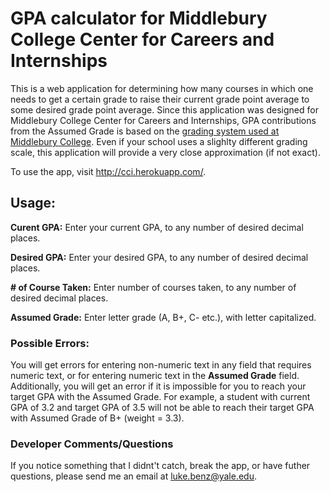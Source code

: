 # GPA calculator for Middlebury College Center for Careers and Internships
This is a web application for determining how many courses in which one needs to get a certain grade to raise their current grade point average to some desired grade point average. Since this application was designed for Middlebury College Center for Careers and Internships, GPA contributions from the Assumed Grade is based on the [grading system used at Middlebury College](http://www.middlebury.edu/about/handbook/academics/Grades_and_Records). Even if your school uses a slighlty different grading scale, this application will provide a very close approximation (if not exact).

To use the app, visit http://cci.herokuapp.com/.

## Usage:
__Curent GPA:__ Enter your current GPA, to any number of desired decimal places.

__Desired GPA:__ Enter your desired GPA, to any number of desired decimal places.

__# of Course Taken:__ Enter number of courses taken, to any number of desired decimal places.

__Assumed Grade:__ Enter letter grade (A, B+, C- etc.), with letter capitalized. 

### Possible Errors:
You will get errors for entering non-numeric text in any field that requires numeric text, or for entering numeric text in the __Assumed Grade__ field. Additionally, you will get an error if it is impossible for you to reach your target GPA with the Assumed Grade. For example, a student with current GPA of 3.2 and target GPA of 3.5 will not be able to reach their target GPA with Assumed Grade of B+ (weight = 3.3).


### Developer Comments/Questions
If you notice something that I didnt't catch, break the app, or have futher questions, please send me an email at luke.benz@yale.edu.
